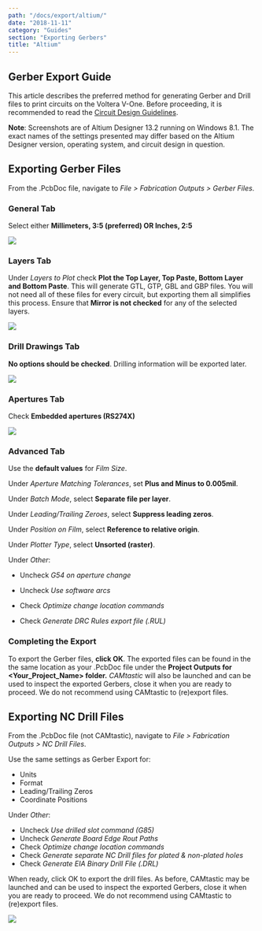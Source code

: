 ```yaml
---
path: "/docs/export/altium/"
date: "2018-11-11"
category: "Guides"
section: "Exporting Gerbers"
title: "Altium"
---
```


## Gerber Export Guide

This article describes the preferred method for generating Gerber and Drill files to print circuits on the Voltera V-One. Before proceeding, it is recommended to read the [Circuit Design Guidelines](/docs/circuit-design-guidelines/).

**Note**: Screenshots are of Altium Designer 13.2 running on Windows 8.1. The exact names of the settings presented may differ based on the Altium Designer version, operating system, and circuit design in question.

## Exporting Gerber Files

From the .PcbDoc file, navigate to _File > Fabrication Outputs > Gerber Files_.

### General Tab

Select either **Millimeters, 3:5 (preferred) OR Inches, 2:5**

<div class="media-wrapper">
<img src="/docs/guides/export/altium/mceclip0.png">
</div>

### Layers Tab

Under _Layers to Plot_ check **Plot the Top Layer, Top Paste, Bottom Layer and Bottom Paste**. This will generate GTL, GTP, GBL and GBP files. You will not need all of these files for every circuit, but exporting them all simplifies this process. Ensure that **Mirror is not checked** for any of the selected layers.

<div class="media-wrapper">
<img src="/docs/guides/export/altium/mceclip1.png">
</div>

### Drill Drawings Tab

**No options should be checked**. Drilling information will be exported later.

<div class="media-wrapper">
<img src="/docs/guides/export/altium/mceclip2.png">
</div>

### Apertures Tab

Check **Embedded apertures (RS274X)**

<div class="media-wrapper">
<img src="/docs/guides/export/altium/mceclip3.png">
</div>

### Advanced Tab

Use the **default values** for _Film Size_.

Under _Aperture Matching Tolerances_, set **Plus and Minus to 0.005mil**.

Under _Batch Mode_, select **Separate file per layer**.

Under _Leading/Trailing Zeroes_, select **Suppress leading zeros**.

Under _Position on Film_, select **Reference to relative origin**.

Under _Plotter Type_, select **Unsorted (raster)**.

Under _Other_:

- Uncheck _G54 on aperture change_
- Uncheck _Use software arcs_

- Check _Optimize change location commands_
- Check _Generate DRC Rules export file (.RUL)_

### Completing the Export

To export the Gerber files, **click OK**. The exported files can be found in the the same location as your .PcbDoc file under the **Project Outputs for <Your_Project_Name> folder.** _CAMtastic_ will also be launched and can be used to inspect the exported Gerbers, close it when you are ready to proceed. We do not recommend using CAMtastic to (re)export files.

## Exporting NC Drill Files

From the .PcbDoc file (not CAMtastic), navigate to _File > Fabrication Outputs > NC Drill Files_.

Use the same settings as Gerber Export for:

- Units
- Format
- Leading/Trailing Zeros
- Coordinate Positions

Under *Other*:

- Uncheck _Use drilled slot command (G85)_
- Uncheck _Generate Board Edge Rout Paths_
- Check _Optimize change location commands_
- Check _Generate separate NC Drill files for plated & non-plated holes_
- Check _Generate EIA Binary Drill File (.DRL)_

When ready, click OK to export the drill files. As before, CAMtastic may be launched and can be used to inspect the exported Gerbers, close it when you are ready to proceed. We do not recommend using CAMtastic to (re)export files.

<div class="media-wrapper">
<img src="/docs/guides/export/altium/mceclip5.png">
</div>
